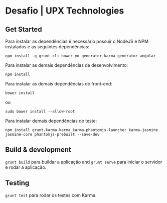 # Desafio | UPX Technologies

## Get Started

Para instalar as dependências é necessário possuir o NodeJS e NPM instalados e as seguintes dependências:

```npm install -g grunt-cli bower yo generator-karma generator-angular```

Para instalar as demais dependências de desenvolvimento:

```npm install```

Para instalar as demais dependências de front-end:

```bower install```

ou

```sudo bower install --allow-root```

Para instalar demais dependências de teste:

```npm install grunt-karma karma karma-phantomjs-launcher karma-jasmine jasmine-core phantomjs-prebuilt --save-dev```

## Build & development

`grunt build` para buildar a aplicação and `grunt serve` para iniciar o servidor e rodar a aplicação.

## Testing

`grunt test` para rodar os testes com Karma.
